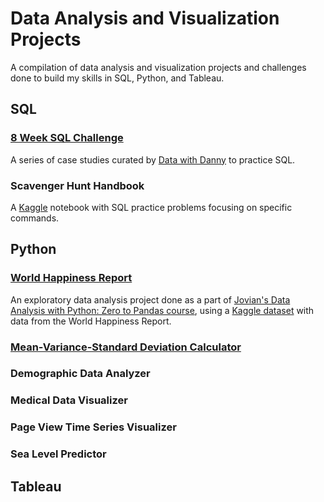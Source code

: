 # Data Analysis and Visualization Projects

A compilation of data analysis and visualization projects and challenges done to build my skills in SQL, Python, and Tableau.

## SQL
### [8 Week SQL Challenge](https://github.com/ajchen97/data-analysis-and-visualization-projects/tree/main/8-week-sql-challenge)
A series of case studies curated by [Data with Danny](https://www.datawithdanny.com/) to practice SQL.
### Scavenger Hunt Handbook
A [Kaggle](https://www.kaggle.com/code/rtatman/sql-scavenger-hunt-handbook/notebook) notebook with SQL practice problems focusing on specific commands.

## Python
### [World Happiness Report](https://github.com/ajchen97/data-analysis-and-visualization-projects/tree/main/world-happiness-report)
An exploratory data analysis project done as a part of [Jovian's Data Analysis with Python: Zero to Pandas course](https://jovian.com/learn/data-analysis-with-python-zero-to-pandas), using a [Kaggle dataset](https://www.kaggle.com/datasets/mathurinache/world-happiness-report) with data from the World Happiness Report.
### [Mean-Variance-Standard Deviation Calculator](https://github.com/ajchen97/data-analysis-and-visualization-projects/tree/main/mean-variance-std-dev-calculator)
### Demographic Data Analyzer
### Medical Data Visualizer
### Page View Time Series Visualizer
### Sea Level Predictor

## Tableau
